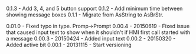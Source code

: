 0.1.3 - Add 3, 4, and 5 button support
0.1.2 - Add minimum time between showing message boxes
0.1.1 - Migrate from AsString to AsBrStr.

0.01.0 - Fixed typo in type. Promp->Prompt
0.00.4 - 20150619 - Fixed issue that caused input text to 
					show when it shouldn't if HMI first 
					call started with a message
0.00.3 - 20150424 - Added input text
0.00.2 - 20150320 - Added active bit
0.00.1 - 20131115 - Start versioning
